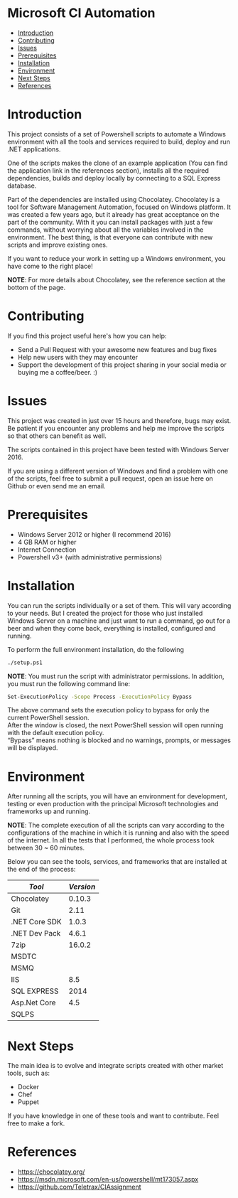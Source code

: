 # Microsoft CI Automation

- [Introduction](#introduction)
- [Contributing](#contributing)
- [Issues](#issues)
- [Prerequisites](#prerequisites)
- [Installation](#installation)
- [Environment](#tools)
- [Next Steps](#next-steps)
- [References](#references)

# Introduction

This project consists of a set of Powershell scripts to automate a Windows environment with all the tools and services 
required to build, deploy and run .NET applications.

One of the scripts makes the clone of an example application (You can find the application link in the references section), 
installs all the required dependencies, builds and deploy locally by connecting to a SQL Express database.

Part of the dependencies are installed using Chocolatey. Chocolatey is a tool for Software Management Automation, focused on Windows platform. 
It was created a few years ago, but it already has great acceptance on the part of the community. 
With it you can install packages with just a few commands, without worrying about all the variables involved in 
the environment.
The best thing, is that everyone can contribute with new scripts and improve existing ones. 

If you want to reduce your work in setting up a Windows environment, you have come to the right place!

__NOTE__: For more details about Chocolatey, see the reference section at the bottom of the page.

# Contributing

If you find this project useful here's how you can help:

- Send a Pull Request with your awesome new features and bug fixes
- Help new users with they may encounter
- Support the development of this project sharing in your social media or buying me a coffee/beer. :)

# Issues

This project was created in just over 15 hours and therefore, bugs may exist. 
Be patient if you encounter any problems and help me improve the scripts so that others can benefit as well.

The scripts contained in this project have been tested with Windows Server 2016.

If you are using a different version of Windows and find a problem with one of the scripts, 
feel free to submit a pull request, open an issue here on Github or even send me an email.

# Prerequisites

- Windows Server 2012 or higher (I recommend 2016)
- 4 GB RAM or higher
- Internet Connection
- Powershell v3+ (with administrative permissions)

# Installation

You can run the scripts individually or a set of them. This will vary according to your needs. 
But I created the project for those who just installed Windows Server on a machine and just want to run a command, 
go out for a beer and when they come back, everything is installed, configured and running.

To perform the full environment installation, do the following

```bash
./setup.ps1
```
__NOTE__: You must run the script with administrator permissions. In addition, you must run the following command line:

```bash
Set-ExecutionPolicy -Scope Process -ExecutionPolicy Bypass
```

The above command sets the execution policy to bypass for only the current PowerShell session.  
After the window is closed, the next PowerShell session will open running with the default execution policy.  
“Bypass” means nothing is blocked and no warnings, prompts, or messages will be displayed.

# Environment

After running all the scripts, you will have an environment for development, 
testing or even production with the principal Microsoft technologies and frameworks up and running.

__NOTE__: The complete execution of all the scripts can vary according to the configurations of the machine 
in which it is running and also with the speed of the internet. In all the tests that I performed, 
the whole process took between 30 ~ 60 minutes.

Below you can see the tools, services, and frameworks that are installed at the end of the process:


| *Tool*        | *Version*     | 
| ------------- | ------------- | 
| Chocolatey    | 0.10.3        |
| Git           | 2.11          |
| .NET Core SDK | 1.0.3         |
| .NET Dev Pack | 4.6.1         |
| 7zip          | 16.0.2        |
| MSDTC         |               |
| MSMQ          |               |
| IIS           | 8.5           |
| SQL EXPRESS   | 2014          |
| Asp.Net Core  | 4.5           |
| SQLPS         |               |



# Next Steps

The main idea is to evolve and integrate scripts created with other market tools, such as:

- Docker
- Chef
- Puppet

If you have knowledge in one of these tools and want to contribute. Feel free to make a fork.

# References

* https://chocolatey.org/
* https://msdn.microsoft.com/en-us/powershell/mt173057.aspx
* https://github.com/Teletrax/CIAssignment